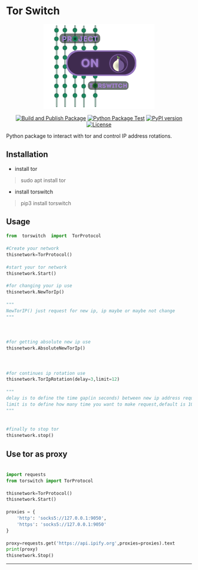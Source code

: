 ﻿# Tor Switch

<div align="center">
<img width="300" src="https://github.com/alexdeathway/torswitch/blob/master/assets/logo/ProjectLogo.png"  alt="logo"/>

[![Build and Publish Package](https://github.com/alexdeathway/torswitch/actions/workflows/build%20&%20publish.yaml/badge.svg)](https://github.com/alexdeathway/torswitch/actions/workflows/build%20&%20publish.yaml)
[![Python Package Test](https://github.com/alexdeathway/torswitch/actions/workflows/test.yaml/badge.svg)](https://github.com/alexdeathway/torswitch/actions/workflows/test.yaml)
[![PyPI version](https://img.shields.io/badge/dynamic/json?color=brightgreen&label=PyPI&query=$.info.version&url=https://pypi.org/pypi/torswitch/json)](https://pypi.org/project/torswitch/) [![License](https://img.shields.io/github/license/alexdeathway/torswitch.svg)](https://github.com/alexdeathway/torswitch/blob/main/LICENSE)


</div>

Python package to interact with tor and control IP address rotations.

## Installation 
 - install tor
 
 > sudo apt install tor

 - install torswitch

>  pip3 install torswitch

## Usage

```python
from  torswitch  import  TorProtocol
 
#Create your network
thisnetwork=TorProtocol()

#start your tor network
thisnetwork.Start()

#for changing your ip use
thisnetwork.NewTorIp()

"""
NewTorIP() just request for new ip, ip maybe or maybe not change
"""

  

#for getting absolute new ip use
thisnetwork.AbsoluteNewTorIp()

  

#for continues ip rotation use
thisnetwork.TorIpRotation(delay=3,limit=12)

"""
delay is to define the time gap(in seconds) between new ip address request.
limit is to define how many time you want to make request,default is 10
"""


#finally to stop tor
thisnetwork.stop()

```

## Use tor as proxy
```python 

import requests
from torswitch import TorProtocol

thisnetwork=TorProtocol()
thisnetwork.Start()

proxies = {
    'http': 'socks5://127.0.0.1:9050',
    'https': 'socks5://127.0.0.1:9050'
}

proxy=requests.get('https://api.ipify.org',proxies=proxies).text
print(proxy)
thisnetwork.Stop()

```
--- 
